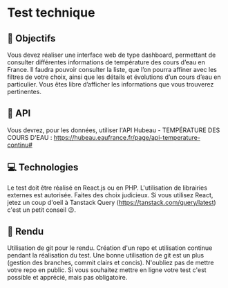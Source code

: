 # Test technique

## 📄 Objectifs
Vous devez réaliser une interface web de type dashboard, permettant de consulter différentes informations de température des cours d’eau en France. Il faudra pouvoir consulter la liste, que l’on pourra affiner avec les filtres de votre choix, ainsi que les détails et évolutions d’un cours d’eau en particulier. Vous êtes libre d’afficher les informations que vous trouverez pertinentes.

## 📍 API
Vous devrez, pour les données, utiliser l'API Hubeau - TEMPÉRATURE DES COURS D'EAU :
https://hubeau.eaufrance.fr/page/api-temperature-continu#

## 💻 Technologies
Le test doit être réalisé en React.js ou en PHP.
L'utilisation de librairies externes est autorisée. Faites des choix judicieux. Si vous utilisez React, jetez un coup d'oeil à Tanstack Query (https://tanstack.com/query/latest) c'est un petit conseil 😉.

## 📩 Rendu
Utilisation de git pour le rendu. Création d'un repo et utilisation continue pendant la réalisation du test. Une bonne utilisation de git est un plus (gestion des branches, commit clairs et concis). N'oubliez pas de mettre votre repo en public.
Si vous souhaitez mettre en ligne votre test c'est possible et apprécié, mais pas obligatoire.
